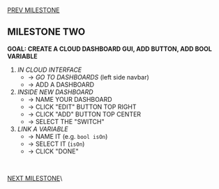 
[PREV MILESTONE](./1-MILESTONE.md)

## MILESTONE TWO
**GOAL: CREATE A CLOUD DASHBOARD GUI, ADD BUTTON, ADD BOOL VARIABLE** 

1. *IN CLOUD INTERFACE*
	- -> *GO TO DASHBOARDS* (left side navbar)
	- -> ADD A DASHBOARD
2. *INSIDE NEW DASHBOARD*
	- -> NAME YOUR DASHBOARD
	- -> CLICK "EDIT" BUTTON TOP RIGHT
	- -> CLICK "ADD" BUTTON TOP CENTER
	- -> SELECT THE "SWITCH"
3. *LINK A VARIABLE*
	- -> NAME IT (e.g. `bool isOn`)
	- -> SELECT IT (`isOn`)
	- -> CLICK "DONE"

<br>

[NEXT MILESTONE](./3-MILESTONE.md)\
